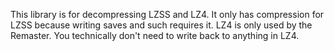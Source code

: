 This library is for decompressing LZSS and LZ4. It only has compression for LZSS because writing saves and such requires it. LZ4 is only used by the Remaster. You technically don't need to write back  to  anything in LZ4.